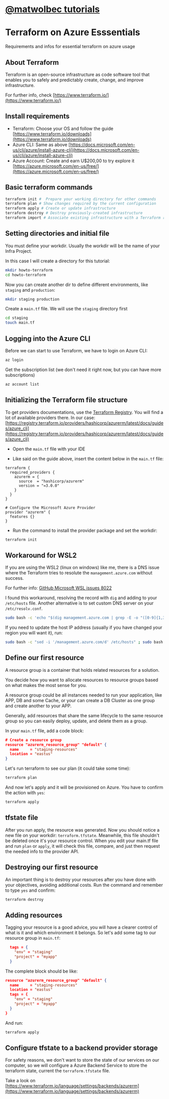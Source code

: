 # [@matwolbec tutorials](https://matwolbec.github.io/tutorials/)
# Terraform on Azure Esssentials
Requirements and infos for essential terraform on azure usage  

## About Terraform
Terraform is an open-source infrastructure as code software tool that enables you to safely and predictably create, change, and improve infrastructure.

For further info, check [https://www.terraform.io/](https://www.terraform.io/)

## Install requirements
- Terraform: Choose your OS and follow the guide [https://www.terraform.io/downloads](https://www.terraform.io/downloads)
- Azure CLI: Same as above [https://docs.microsoft.com/en-us/cli/azure/install-azure-cli](https://docs.microsoft.com/en-us/cli/azure/install-azure-cli)
- Azure Account: Create and earn U$200,00 to try explore it [https://azure.microsoft.com/en-us/free/](https://azure.microsoft.com/en-us/free/)


## Basic terraform commands  
```bash
terraform init #  Prepare your working directory for other commands
terraform plan # Show changes required by the current configuration
terraform apply # Create or update infrastructure
terraform destroy # Destroy previously-created infrastructure
terraform import # Associate existing infrastructure with a Terraform resource
```


## Setting directories and initial file

You must define your workdir. Usually the workdir will be the name of your Infra Project. 

In this case I will create a directory for this tutorial:
```bash
mkdir howto-terraform
cd howto-terraform
```
  
Now you can create another dir to define different environments, like ```staging``` and ```production```:
```bash
mkdir staging production
```
  
Create a ```main.tf``` file. We will use the ```staging``` directory first
```bash
cd staging
touch main.tf
```

## Logging into the Azure CLI

Before we can start to use Terraform, we have to login on Azure CLI:
```bash
az login
```

Get the subscription list (we don't need it right now, but you can have more subscriptions)
```bash
az account list
```

## Initializing the Terraform file structure

To get providers documentations, use the [Terraform Registry](https://registry.terraform.io). You will find a lot of available providers there. In our case: [https://registry.terraform.io/providers/hashicorp/azurerm/latest/docs/guides/azure_cli](https://registry.terraform.io/providers/hashicorp/azurerm/latest/docs/guides/azure_cli)

- Open the ```main.tf``` file with your IDE

- Like said on the guide above, insert the content below in the ```main.tf``` file:

```t
terraform {
  required_providers {
    azurerm = {
      source  = "hashicorp/azurerm"
      version = "=3.0.0"
    }
  }
}

# Configure the Microsoft Azure Provider
provider "azurerm" {
  features {}
}
```

- Run the command to install the provider package and set the workdir:
```bash
terraform init
```

## Workaround for WSL2
If you are using the WSL2 (linux on windows) like me, there is a DNS issue where the Terraform tries to resolute the ```management.azure.com``` without success.

For further info: [GitHub Microsoft WSL issues 8022](https://github.com/microsoft/WSL/issues/8022)  

I found this workaround, resolving the record with ```dig``` and adding to your ```/etc/hosts``` file. Another alternative is to set custom DNS server on your ```/etc/resolv.conf```.
```bash
sudo bash -c 'echo "$(dig management.azure.com | grep -E -o "([0-9]{1,3}[\.]){3}[0-9]{1,3}$") management.azure.com" >> /etc/hosts'
```

If you need to update the host IP address (usually if you have changed your region you will want it), run:
```bash
sudo bash -c "sed -i '/management.azure.com/d' /etc/hosts" ; sudo bash -c 'echo "$(dig management.azure.com | grep -E -o "([0-9]{1,3}[\.]){3}[0-9]{1,3}$") management.azure.com" >> /etc/hosts'
```

## Define our first resource
A resource group is a container that holds related resources for a solution.

You decide how you want to allocate resources to resource groups based on what makes the most sense for you.

A resource group could be all instances needed to run your application, like APP, DB and some Cache, or your can create a DB Cluster as one group and create another to your APP.

Generally, add resources that share the same lifecycle to the same resource group so you can easily deploy, update, and delete them as a group.

In your ```main.tf``` file, add a code block:
```json
# Create a resource group
resource "azurerm_resource_group" "default" {
  name     = "staging-resources"
  location = "eastus"
}
```

Let's run terraform to see our plan (it could take some time):
```bash
terraform plan
```

And now let's apply and it will be provisioned on Azure. You have to confirm the action with ```yes```:
```bash
terraform apply
```

## tfstate file
After you run apply, the resource was generated. Now you should notice a new file on your workdir: ```terraform.tfstate```. Meanwhile, this file shouldn't be deleted once it's your resource control. When you edit your main.tf file and run ```plan``` or ```apply```, it will check this file, compare, and just then request the needed info to the provider API.

## Destroying our first resource
An important thing is to destroy your resources after you have done with your objectives, avoiding additional costs. Run the command and remember to type ```yes``` and confirm:
```bash
terraform destroy
```

## Adding resources
Tagging your resource is a good advice, you will have a clearer control of what is it and which environment it belongs. So let's add some tag to our resource group in ```main.tf```:
```json
  tags = {
    "env" = "staging"
    "project" = "myapp"
  }
```

The complete block should be like:
```json
resource "azurerm_resource_group" "default" {
  name     = "staging-resources"
  location = "eastus"
  tags = {
    "env" = "staging"
    "project" = "myapp"
  }
}
```

And run:
```bash
terraform apply
```

## Configure tfstate to a backend provider storage
For safety reasons, we don't want to store the state of our services on our computer, so we will configure a Azure Backend Service to store the terraform state, current the ```terraform.tfstate``` file.

Take a look on [https://www.terraform.io/language/settings/backends/azurerm](https://www.terraform.io/language/settings/backends/azurerm)

